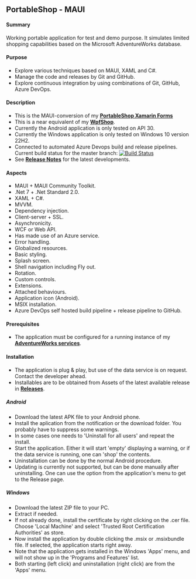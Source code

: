 ## PortableShop - MAUI

#### Summary
Working portable application for test and demo purpose. It simulates limited shopping capabilities based on the Microsoft AdventureWorks database.

#### Purpose
* Explore various techniques based on MAUI, XAML and C#.
* Manage the code and releases by Git and GitHub.
* Explore continuous integration by using combinations of Git, GitHub, Azure DevOps.

#### Description
* This is the MAUI-conversion of my **[PortableShop Xamarin Forms](../XamarinForms/README.md)**
* This is a near equivalent of my **[WpfShop](https://github.com/a-einstein/WpfShop)**.
* Currently the Android application is only tested on API 30.
* Currently the Windows application is only tested on Windows 10 version 22H2.
* Connected to automated Azure Devops build and release pipelines. Current build status for the master branch: [![Build Status](https://dev.azure.com/RcsProjects/PortableShop/_apis/build/status/Build%20MAUI?branchName=master)](https://dev.azure.com/RcsProjects/PortableShop/_build/latest?definitionId=17&branchName=master)
* See **[Release Notes](ReleaseNotes.md)** for the latest developments.

#### Aspects
* MAUI + MAUI Community Toolkit.
* .Net 7 + .Net Standard 2.0.
* XAML + C#.
* MVVM.
* Dependency injection.
* Client-server + SSL.
* Asynchronicity.
* WCF or Web API.
* Has made use of an Azure service.
* Error handling.
* Globalized resources.
* Basic styling.
* Splash screen.
* Shell navigation including Fly out.
* Rotation.
* Custom controls.
* Extensions.
* Attached behaviours.
* Application icon (Android).
* MSIX installation.
* Azure DevOps self hosted build pipeline + release pipeline to GitHub.

#### Prerequisites
* The application must be configured for a running instance of my **[AdventureWorks services](https://github.com/a-einstein/AdventureWorks/blob/master/README.md)**.

#### Installation
* The application is plug & play, but use of the data service is on request. Contact the developer ahead. 
* Installables are to be obtained from Assets of the latest available release in **[Releases](https://github.com/a-einstein/PortableShop/releases)**.

##### Android
* Download the latest APK file to your Android phone. 
* Install the aplication from the notification or the download folder. You probably have to suppress some warnings.
* In some cases one needs to 'Uninstall for all users' and repeat the install.
* Start the application. Either it will start 'empty' displaying a warning, or if the data service is running, one can 'shop' the contents.
* Uninstallation can be done by the normal Android procedure.
* Updating is currently not supported, but can be done manually after uninstalling. One can use the option from the application's menu to get to the Release page.

##### Windows
* Download the latest ZIP file to your PC. 
* Extract if needed.
* If not already done, install the certificate by right clicking on the .cer file. Choose 'Local Machine' and select 'Trusted Root Certification Authorities' as store.
* Now install the application by double clicking the .msix or .msixbundle file. If selected, the application starts right away.
* Note that the application gets installed in the Windows 'Apps' menu, and will not show up in the 'Programs and Features' list.
* Both starting (left click) and uninstallation (right click) are from the 'Apps' menu.